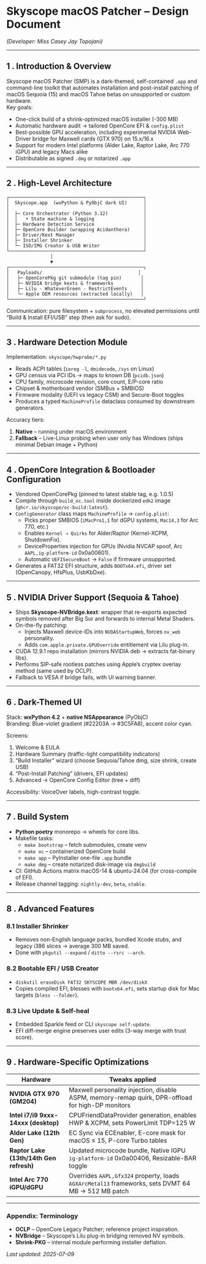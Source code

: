 # Skyscope macOS Patcher – Design Document  
*(Developer: _Miss Casey Jay Topojani_)*  

---

## 1 . Introduction & Overview
Skyscope macOS Patcher (SMP) is a dark-themed, self-contained `.app` and command-line toolkit that automates installation and post-install patching of macOS Sequoia (15) and macOS Tahoe betas on unsupported or custom hardware.  
Key goals:  

* One-click build of a shrink-optimized macOS installer (-300 MB)  
* Automatic hardware audit → tailored OpenCore EFI & `config.plist`  
* Best-possible GPU acceleration, including experimental NVIDIA Web-Driver bridge for Maxwell cards (GTX 970) on 15.x/16.x  
* Support for modern Intel platforms (Alder Lake, Raptor Lake, Arc 770 iGPU) and legacy Macs alike  
* Distributable as signed `.dmg` or notarized `.app`

---

## 2 . High-Level Architecture
```
┌─────────────────────────────────────────────────┐
│  Skyscope.app  (wxPython & PyObjC dark UI)      │
│                                                 │
│  ├─ Core Orchestrator (Python 3.12)             │
│  │   • State machine & logging                  │
│  ├─ Hardware Detection Service                  │
│  ├─ OpenCore Builder (wrapping Acidanthera)     │
│  ├─ Driver/Kext Manager                         │
│  ├─ Installer Shrinker                          │
│  └─ ISO/IMG Creator & USB Writer                │
└─────────────────────────────────────────────────┘
                │
                ▼
┌─────────────────────────────────────────────────┐
│   Payloads/                                   │
│   ├─ OpenCorePkg git submodule (tag pin)       │
│   ├─ NVIDIA bridge kexts & frameworks          │
│   ├─ Lilu ‑ WhateverGreen ‑ RestrictEvents     │
│   └─ Apple OEM resources (extracted locally)   │
└─────────────────────────────────────────────────┘
```
Communication: pure filesystem + `subprocess`, no elevated permissions until “Build & Install EFI/USB” step (then ask for sudo).

---

## 3 . Hardware Detection Module
Implementation: `skyscope/hwprobe/*.py`

* Reads ACPI tables (`ioreg -l`, `dmidecode`, `/sys` on Linux)  
* GPU census via PCI IDs → maps to known DB (`pcidb.json`)  
* CPU family, microcode revision, core count, E/P-core ratio  
* Chipset & motherboard vendor (SMBus + SMBIOS)  
* Firmware modality (UEFI vs legacy CSM) and Secure-Boot toggles  
* Produces a typed `MachineProfile` dataclass consumed by downstream generators.

Accuracy tiers:  
1. **Native** – running under macOS environment  
2. **Fallback** – Live-Linux probing when user only has Windows (ships minimal Debian image + Python)  

---

## 4 . OpenCore Integration & Bootloader Configuration
* Vendored OpenCorePkg (pinned to latest stable tag, e.g. 1.0.5)  
* Compile through `build_oc.tool` inside dockerized `edk2` image (`ghcr.io/skyscope/oc-build:latest`).  
* `ConfigGenerator` class maps `MachineProfile` → `config.plist`:  
  * Picks proper SMBIOS (`iMacPro1,1` for dGPU systems, `Mac14,3` for Arc 770, etc.)  
  * Enables `Kernel → Quirks` for Alder/Raptor (Kernel-XCPM, ShutdownFix).  
  * DeviceProperties injection for GPUs (Nvidia NVCAP spoof, Arc `AAPL,ig-platform-id` 0x0a00601).  
  * Automatic `UEFISecureBoot` → `False` if firmware unsupported.  
* Generates a FAT32 EFI structure, adds `BOOTx64.efi`, driver set (OpenCanopy, HfsPlus, UsbKbDxe).  

---

## 5 . NVIDIA Driver Support (Sequoia & Tahoe)
* Ships **Skyscope-NVBridge.kext**: wrapper that re-exports expected symbols removed after Big Sur and forwards to internal Metal Shaders.  
* On-the-fly patching:  
  * Injects Maxwell device-IDs into `NVDAStartupWeb`, forces `nv_web` personality.  
  * Adds `com.apple.private.GPUOverride` entitlement via Lilu plug-in.  
* CUDA 12.9.1 repo installation (mirrors NVIDIA deb → extracts fat-binary libs).  
* Performs SIP-safe rootless patches using Apple’s cryptex overlay method (same used by OCLP).  
* Fallback to VESA if bridge fails, with UI warning banner.  

---

## 6 . Dark-Themed UI
Stack: **wxPython 4.2** + **native NSAppearance** (PyObjC)  
Branding: Blue-violet gradient (#22203A → #3C5FA8), accent color cyan.  

Screens:  
1. Welcome & EULA  
2. Hardware Summary (traffic-light compatibility indicators)  
3. “Build Installer” wizard (choose Sequoia/Tahoe dmg, size shrink, create USB)  
4. “Post-Install Patching” (drivers, EFI updates)  
5. Advanced → OpenCore Config Editor (tree + diff)  

Accessibility: VoiceOver labels, high-contrast toggle.

---

## 7 . Build System
* **Python poetry** monorepo → wheels for core libs.  
* Makefile tasks:  
  * `make bootstrap` – fetch submodules, create venv  
  * `make oc` – containerized OpenCore build  
  * `make app` – PyInstaller one-file `.app` bundle  
  * `make dmg` – create notarized disk-image via `dmgbuild`  
* CI: GitHub Actions matrix macOS-14 & ubuntu-24.04 (for cross-compile of EFI).  
* Release channel tagging: `nightly-dev`, `beta`, `stable`.

---

## 8 . Advanced Features
### 8.1 Installer Shrinker  
* Removes non-English language packs, bundled Xcode stubs, and legacy i386 slices → average 300 MB saved.  
* Done with `pkgutil --expand` / `ditto --rsrc --arch`.  

### 8.2 Bootable EFI / USB Creator  
* `diskutil eraseDisk FAT32 SKYSCOPE MBR /dev/diskX`  
* Copies compiled EFI, blesses with `bootx64.efi`, sets startup disk for Mac targets (`bless --folder`).

### 8.3 Live Update & Self-heal  
* Embedded Sparkle feed or CLI `skyscope self-update`.  
* EFI diff-merge engine preserves user edits (3-way merge with trust score).  

---

## 9 . Hardware-Specific Optimizations
| Hardware | Tweaks applied |
|-----------|----------------|
| **NVIDIA GTX 970 (GM204)** | Maxwell personality injection, disable ASPM, memory-remap quirk, DPR-offload for high-DP monitors |
| **Intel i7/i9 9xxx-14xxx (desktop)** | CPUFriendDataProvider generation, enables HWP & XCPM, sets PowerLimit TDP=125 W |
| **Alder Lake (12th Gen)** | EC Sync via ECEnabler, E-core mask for macOS ≤ 15, P-core Turbo tables |
| **Raptor Lake (13th/14th Gen refresh)** | Updated microcode bundle, Native IGPU `ig-platform-id` 0x0a00406, Resizable-BAR toggle |
| **Intel Arc 770 iGPU/dGPU** | Overrides `AAPL,Gfx324` property, loads `AGXArcMetal13` frameworks, sets DVMT 64 MB → 512 MB patch |

---

### Appendix: Terminology
* **OCLP** – OpenCore Legacy Patcher; reference project inspiration.  
* **NVBridge** – Skyscope’s Lilu plug-in bridging removed NV symbols.  
* **Shrink-PKG** – internal module performing installer deflation.

*Last updated: 2025-07-09*  
